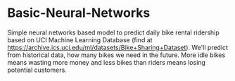 # Basic-Neural-Networks
Simple neural networks based model to predict daily bike rental ridership based on UCI Machine Learning Database (find at https://archive.ics.uci.edu/ml/datasets/Bike+Sharing+Dataset). We'll predict from historical data, how many bikes we need in the future. More idle bikes means wasting more money and less bikes than riders means losing potential customers.
